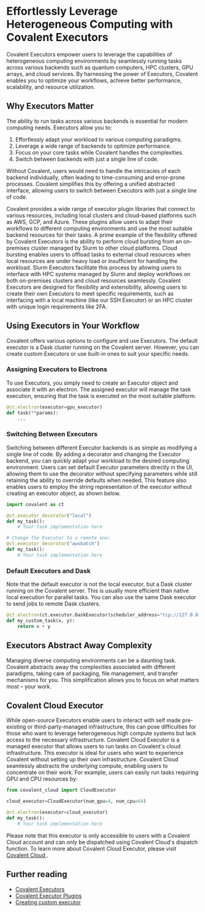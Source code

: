 # Effortlessly Leverage Heterogeneous Computing with Covalent Executors

Covalent Executors empower users to leverage the capabilities of heterogeneous computing environments by seamlessly running tasks across various backends such as quantum computers, HPC clusters, GPU arrays, and cloud services. By harnessing the power of Executors, Covalent enables you to optimize your workflows, achieve better performance, scalability, and resource utilization.

## Why Executors Matter

The ability to run tasks across various backends is essential for modern computing needs. Executors allow you to:

1. Effortlessly adapt your workload to various computing paradigms.
2. Leverage a wide range of backends to optimize performance.
3. Focus on your core tasks while Covalent handles the complexities.
4. Switch between backends with just a single line of code.

Without Covalent, users would need to handle the intricacies of each backend individually, often leading to time-consuming and error-prone processes. Covalent simplifies this by offering a unified abstracted interface, allowing users to switch between Executors with just a single line of code.

Covalent provides a wide range of executor plugin libraries that connect to various resources, including local clusters and cloud-based platforms such as AWS, GCP, and Azure. These plugins allow users to adapt their workflows to different computing environments and use the most suitable backend resources for their tasks. A prime example of the flexibility offered by Covalent Executors is the ability to perform cloud bursting from an on-premises cluster managed by Slurm to other cloud platforms. Cloud bursting enables users to offload tasks to external cloud resources when local resources are under heavy load or insufficient for handling the workload. Slurm Executors facilitate this process by allowing users to interface with HPC systems managed by Slurm and deploy workflows on both on-premises clusters and cloud resources seamlessly. Covalent Executors are designed for flexibility and extensibility, allowing users to create their own Executors to meet specific requirements, such as interfacing with a local machine (like our SSH Executor) or an HPC cluster with unique login requirements like 2FA.

## Using Executors in Your Workflow

Covalent offers various options to configure and use Executors. The default executor is a Dask cluster running on the Covalent server. However, you can create custom Executors or use built-in ones to suit your specific needs.

### Assigning Executors to Electrons

To use Executors, you simply need to create an Executor object and associate it with an electron. The assigned executor will manage the task execution, ensuring that the task is executed on the most suitable platform.

```python
@ct.electron(executor=gpu_executor)
def task(**params):
    ...
```

### Switching Between Executors

Switching between different Executor backends is as simple as modifying a single line of code. By adding a decorator and changing the Executor backend, you can quickly adapt your workload to the desired computing environment. Users can set default Executor parameters directly in the UI, allowing them to use the decorator without specifying parameters while still retaining the ability to override defaults when needed. This feature also enables users to employ the string representation of the executor without creating an executor object, as shown below.

```python
import covalent as ct

@ct.executor_decorator("local")
def my_task():
    # Your task implementation here

# Change the Executor to a remote one:
@ct.executor_decorator("awsbatch")
def my_task():
    # Your task implementation here
```

### Default Executors and Dask

Note that the default executor is not the local executor, but a Dask cluster running on the Covalent server. This is usually more efficient than native local execution for parallel tasks. You can also use the same Dask executor to send jobs to remote Dask clusters.

```python
@ct.electron(ct.executor.DaskExecutor(scheduler_address="tcp://127.0.0.1:55564"))
def my_custom_task(x, y):
    return x + y
```

## Executors Abstract Away Complexity

Managing diverse computing environments can be a daunting task. Covalent abstracts away the complexities associated with different paradigms, taking care of packaging, file management, and transfer mechanisms for you. This simplification allows you to focus on what matters most – your work.

## Covalent Cloud Executor

While open-source Executors enable users to interact with self made pre-existing or third-party-managed infrastructure, this can pose difficulties for those who want to leverage heterogeneous high compute systems but lack access to the necessary infrastructure. Covalent Cloud Executor is a managed executor that allows users to run tasks on Covalent's cloud infrastructure. This executor is ideal for users who want to experience Covalent without setting up their own infrastructure. Covalent Cloud seamlessly abstracts the underlying compute, enabling users to concentrate on their work. For example, users can easily run tasks requiring GPU and CPU resources by:

```python
from covalent_cloud import CloudExecutor

cloud_executor=CloudExecutor(num_gpu=4, num_cpu=64)

@ct.electron(executor=cloud_executor)
def my_task():
    # Your task implementation here
```

Please note that this executor is only accessible to users with a Covalent Cloud account and can only be dispatched using Covalent Cloud's dispatch function. To learn more about Covalent Cloud Executor, please visit [Covalent Cloud ](/docs/cloud/covalent_cloud_main).

## Further reading

- [Covalent Executors](/docs/user-documentation/concepts/covalent-basics#executor)
- [Covalent Executor Plugins](/docs/features/executor-plugins/exe)
- [Creating custom executor](/docs/user-documentation/how-to/how-to-guide)
